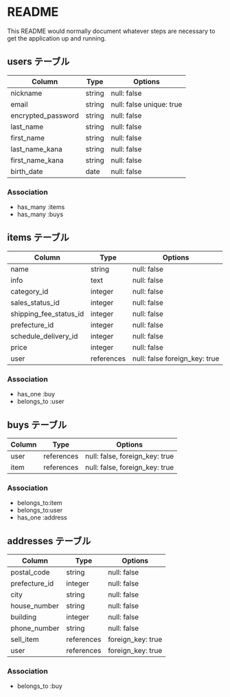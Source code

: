 # README

This README would normally document whatever steps are necessary to get the
application up and running.
## users テーブル

| Column              | Type   | Options     |
| ------------------  | ------ | ----------- |
| nickname            | string | null: false |
| email               | string | null: false unique: true|
| encrypted_password  | string | null: false |
| last_name           | string | null: false |
| first_name          | string | null: false |
| last_name_kana      | string | null: false |
| first_name_kana     | string | null: false |
| birth_date          | date | null: false |



### Association
- has_many :items
- has_many :buys
  

## items テーブル

| Column                        | Type   | Options     |
| ------                        | ------ | ----------- |
| name                     | string | null: false |
| info                     | text | null: false |
| category_id              | integer  | null: false |
| sales_status_id          | integer | null: false  |
| shipping_fee_status_id   | integer | null: false |
| prefecture_id            | integer| null: false |
| schedule_delivery_id     | integer| null: false  |
| price                    | integer| null: false  |
| user                      | references | null: false foreign_key: true |

### Association
- has_one :buy
- belongs_to :user


## buys テーブル

| Column    | Type       | Options                        |
| ------    | ---------- | ------------------------------ |
| user      | references | null: false, foreign_key: true |
| item      | references | null: false, foreign_key: true |

### Association
- belongs_to:item
- belongs_to:user
- has_one :address


## addresses テーブル

| Column       | Type       | Options                        |
| ------       | ---------- | ------------------------------ |
| postal_code  | string | null: false|
| prefecture_id|  integer  | null: false |
| city         | string | null: false|
| house_number  | string | null: false|
| building     | integer |  null: false
| phone_number | string | null: false|
| sell_item        | references | foreign_key: true |
| user         | references | foreign_key: true |


### Association
- belongs_to :buy 

